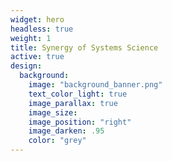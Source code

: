 ```yaml
---
widget: hero
headless: true
weight: 1
title: Synergy of Systems Science
active: true
design:
  background:
    image: "background_banner.png"
    text_color_light: true
    image_parallax: true
    image_size: 
    image_position: "right"
    image_darken: .95
    color: "grey"
---
```


